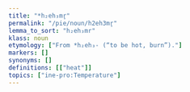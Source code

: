 ```yaml
---
title: "*h₂eh₃mr̥"
permalink: "/pie/noun/h2eh3mr̥"
lemma_to_sort: "h₂eh₃mr"
klass: noun
etymology: ["From *h₂eh₃- (“to be hot, burn”)."]
markers: []
synonyms: []
definitions: [["heat"]]
topics: ["ine-pro:Temperature"]
---
```

